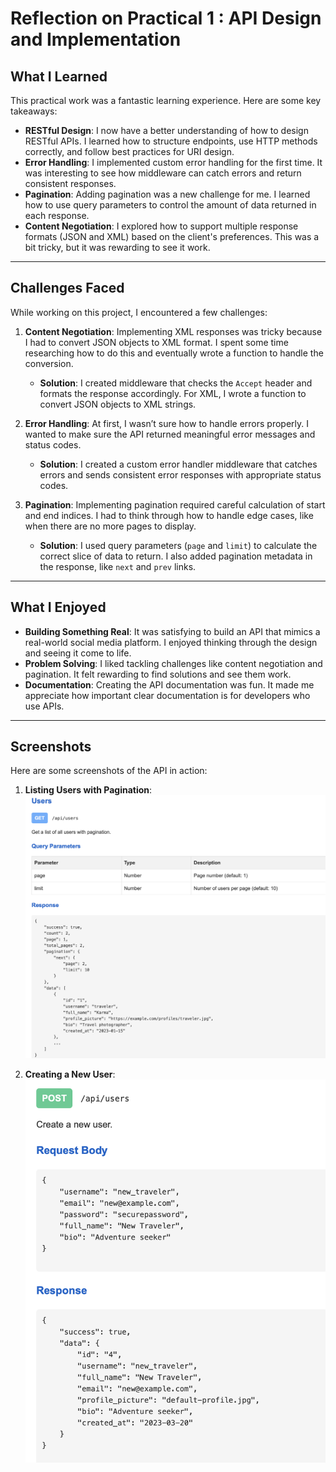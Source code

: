 # Reflection on Practical 1 : API Design and Implementation

## What I Learned
This practical work was a fantastic learning experience. Here are some key takeaways:
- **RESTful Design**: I now have a better understanding of how to design RESTful APIs. I learned how to structure endpoints, use HTTP methods correctly, and follow best practices for URI design.
- **Error Handling**: I implemented custom error handling for the first time. It was interesting to see how middleware can catch errors and return consistent responses.
- **Pagination**: Adding pagination was a new challenge for me. I learned how to use query parameters to control the amount of data returned in each response.
- **Content Negotiation**: I explored how to support multiple response formats (JSON and XML) based on the client's preferences. This was a bit tricky, but it was rewarding to see it work.

---

## Challenges Faced
While working on this project, I encountered a few challenges:
1. **Content Negotiation**: Implementing XML responses was tricky because I had to convert JSON objects to XML format. I spent some time researching how to do this and eventually wrote a function to handle the conversion.
   - **Solution**: I created middleware that checks the `Accept` header and formats the response accordingly. For XML, I wrote a function to convert JSON objects to XML strings.

2. **Error Handling**: At first, I wasn’t sure how to handle errors properly. I wanted to make sure the API returned meaningful error messages and status codes.
   - **Solution**: I created a custom error handler middleware that catches errors and sends consistent error responses with appropriate status codes.

3. **Pagination**: Implementing pagination required careful calculation of start and end indices. I had to think through how to handle edge cases, like when there are no more pages to display.
   - **Solution**: I used query parameters (`page` and `limit`) to calculate the correct slice of data to return. I also added pagination metadata in the response, like `next` and `prev` links.

---

## What I Enjoyed
- **Building Something Real**: It was satisfying to build an API that mimics a real-world social media platform. I enjoyed thinking through the design and seeing it come to life.
- **Problem Solving**: I liked tackling challenges like content negotiation and pagination. It felt rewarding to find solutions and see them work.
- **Documentation**: Creating the API documentation was fun. It made me appreciate how important clear documentation is for developers who use APIs.

---

## Screenshots
Here are some screenshots of the API in action:

1. **Listing Users with Pagination**:
   ![List Users](/Practical1_API_Design_and_Implementation/screenshots/users.png)

2. **Creating a New User**:
   ![Create User](/Practical1_API_Design_and_Implementation/screenshots/create.png)
